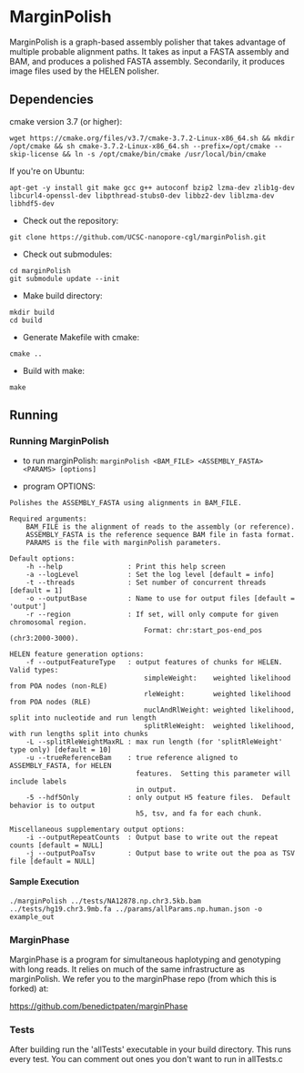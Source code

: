 # MarginPolish #

MarginPolish is a graph-based assembly polisher that takes advantage of multiple probable alignment paths.  It takes as input a FASTA assembly and BAM, and produces a polished FASTA assembly.  Secondarily, it produces image files used by the HELEN polisher.

## Dependencies ##
cmake version 3.7 (or higher):
```
wget https://cmake.org/files/v3.7/cmake-3.7.2-Linux-x86_64.sh && mkdir /opt/cmake && sh cmake-3.7.2-Linux-x86_64.sh --prefix=/opt/cmake --skip-license && ln -s /opt/cmake/bin/cmake /usr/local/bin/cmake
```

If you're on Ubuntu:
```
apt-get -y install git make gcc g++ autoconf bzip2 lzma-dev zlib1g-dev libcurl4-openssl-dev libpthread-stubs0-dev libbz2-dev liblzma-dev libhdf5-dev
```

- Check out the repository:
```
git clone https://github.com/UCSC-nanopore-cgl/marginPolish.git
```

- Check out submodules:
```
cd marginPolish
git submodule update --init
```

- Make build directory:
```
mkdir build
cd build
```

- Generate Makefile with cmake:
```
cmake ..
 ```

- Build with make:
```
make
 ```

## Running ##

### Running MarginPolish ###


- to run marginPolish:
``` marginPolish <BAM_FILE> <ASSEMBLY_FASTA> <PARAMS> [options] ```

- program OPTIONS:
```
Polishes the ASSEMBLY_FASTA using alignments in BAM_FILE.

Required arguments:
    BAM_FILE is the alignment of reads to the assembly (or reference).
    ASSEMBLY_FASTA is the reference sequence BAM file in fasta format.
    PARAMS is the file with marginPolish parameters.

Default options:
    -h --help                : Print this help screen
    -a --logLevel            : Set the log level [default = info]
    -t --threads             : Set number of concurrent threads [default = 1]
    -o --outputBase          : Name to use for output files [default = 'output']
    -r --region              : If set, will only compute for given chromosomal region.
                                 Format: chr:start_pos-end_pos (chr3:2000-3000).

HELEN feature generation options:
    -f --outputFeatureType   : output features of chunks for HELEN.  Valid types:
                                 simpleWeight:    weighted likelihood from POA nodes (non-RLE)
                                 rleWeight:       weighted likelihood from POA nodes (RLE)
                                 nuclAndRlWeight: weighted likelihood, split into nucleotide and run length
                                 splitRleWeight:  weighted likelihood, with run lengths split into chunks
    -L --splitRleWeightMaxRL : max run length (for 'splitRleWeight' type only) [default = 10]
    -u --trueReferenceBam    : true reference aligned to ASSEMBLY_FASTA, for HELEN
                               features.  Setting this parameter will include labels
                               in output.
    -5 --hdf5Only            : only output H5 feature files.  Default behavior is to output
                               h5, tsv, and fa for each chunk.

Miscellaneous supplementary output options:
    -i --outputRepeatCounts  : Output base to write out the repeat counts [default = NULL]
    -j --outputPoaTsv        : Output base to write out the poa as TSV file [default = NULL]

```


#### Sample Execution

```./marginPolish ../tests/NA12878.np.chr3.5kb.bam ../tests/hg19.chr3.9mb.fa ../params/allParams.np.human.json -o example_out```


### MarginPhase ###

MarginPhase is a program for simultaneous haplotyping and genotyping with long reads.  It relies on much of the same infrastructure as marginPolish.  We refer you to the marginPhase repo (from which this is forked) at:

https://github.com/benedictpaten/marginPhase


### Tests ###

After building run the 'allTests' executable in your build directory.  This runs every test. You can comment out ones you don't want to run in allTests.c
